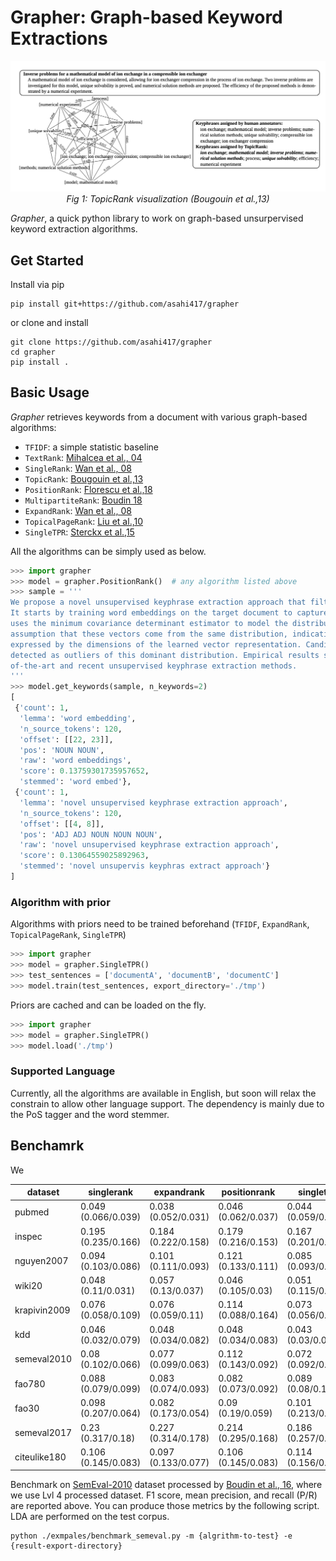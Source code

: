 # Grapher: Graph-based Keyword Extractions

<p align="center">
  <img src="./asset/topic_rank_fig.png" width="800">
  <br><i>Fig 1: TopicRank visualization (Bougouin et al.,13) </i>
</p>


*Grapher*, a quick python library to work on graph-based unsurpervised keyword extraction algorithms.


## Get Started
Install via pip
```
pip install git+https://github.com/asahi417/grapher
```

or clone and install

```shell script
git clone https://github.com/asahi417/grapher
cd grapher
pip install .
```

## Basic Usage
*Grapher* retrieves keywords from a document with various graph-based algorithms:
- `TFIDF`: a simple statistic baseline
- `TextRank`: [Mihalcea et al., 04](https://web.eecs.umich.edu/~mihalcea/papers/mihalcea.emnlp04.pdf)
- `SingleRank`: [Wan et al., 08](https://aclanthology.info/pdf/C/C08/C08-1122.pdf)
- `TopicRank`: [Bougouin et al.,13](http://www.aclweb.org/anthology/I13-1062)
- `PositionRank`: [Florescu et al.,18](http://people.cs.ksu.edu/~ccaragea/papers/acl17.pdf)
- `MultipartiteRank`: [Boudin 18](https://arxiv.org/pdf/1803.08721.pdf)
- `ExpandRank`: [Wan et al., 08](https://www.aaai.org/Papers/AAAI/2008/AAAI08-136.pdf)
- `TopicalPageRank`: [Liu et al.,10](http://nlp.csai.tsinghua.edu.cn/~lzy/publications/emnlp2010.pdf)
- `SingleTPR`: [Sterckx et al.,15](https://core.ac.uk/download/pdf/55828317.pdf)

All the algorithms can be simply used as below.

```python
>>> import grapher
>>> model = grapher.PositionRank()  # any algorithm listed above
>>> sample = '''
We propose a novel unsupervised keyphrase extraction approach that filters candidate keywords using outlier detection.
It starts by training word embeddings on the target document to capture semantic regularities among the words. It then
uses the minimum covariance determinant estimator to model the distribution of non-keyphrase word vectors, under the
assumption that these vectors come from the same distribution, indicative of their irrelevance to the semantics
expressed by the dimensions of the learned vector representation. Candidate keyphrases only consist of words that are
detected as outliers of this dominant distribution. Empirical results show that our approach outperforms state
of-the-art and recent unsupervised keyphrase extraction methods.
'''
>>> model.get_keywords(sample, n_keywords=2)
[
 {'count': 1,
  'lemma': 'word embedding',
  'n_source_tokens': 120,
  'offset': [[22, 23]],
  'pos': 'NOUN NOUN',
  'raw': 'word embeddings',
  'score': 0.13759301735957652,
  'stemmed': 'word embed'},
 {'count': 1,
  'lemma': 'novel unsupervised keyphrase extraction approach',
  'n_source_tokens': 120,
  'offset': [[4, 8]],
  'pos': 'ADJ ADJ NOUN NOUN NOUN',
  'raw': 'novel unsupervised keyphrase extraction approach',
  'score': 0.13064559025892963,
  'stemmed': 'novel unsupervis keyphras extract approach'}
]
```

### Algorithm with prior
Algorithms with priors need to be trained beforehand (`TFIDF`, `ExpandRank`, `TopicalPageRank`, `SingleTPR`)
```python
>>> import grapher
>>> model = grapher.SingleTPR()
>>> test_sentences = ['documentA', 'documentB', 'documentC']
>>> model.train(test_sentences, export_directory='./tmp')
``` 

Priors are cached and can be loaded on the fly.

```python
>>> import grapher
>>> model = grapher.SingleTPR()
>>> model.load('./tmp')
```

### Supported Language
Currently, all the algorithms are available in English, but soon will relax the constrain to allow other language support.
The dependency is mainly due to the PoS tagger and the word stemmer.

## Benchamrk

We 

|dataset     |singlerank         |expandrank         |positionrank       |singletpr          |textrank           |lexrank            |lexspec            |topicrank          |tfidf              |
|------------|-------------------|-------------------|-------------------|-------------------|-------------------|-------------------|-------------------|-------------------|-------------------|
|pubmed      |0.049 (0.066/0.039)|0.038 (0.052/0.031)|0.046 (0.062/0.037)|0.044 (0.059/0.035)|0.051 (0.069/0.041)|0.039 (0.053/0.031)|0.033 (0.044/0.026)|0.032 (0.043/0.026)|0.028 (0.038/0.022)|
|inspec      |0.195 (0.235/0.166)|0.184 (0.222/0.158)|0.179 (0.216/0.153)|0.167 (0.201/0.142)|0.194 (0.233/0.165)|0.182 (0.219/0.155)|0.169 (0.204/0.144)|0.151 (0.182/0.129)|0.171 (0.206/0.146)|
|nguyen2007  |0.094 (0.103/0.086)|0.101 (0.111/0.093)|0.121 (0.133/0.111)|0.085 (0.093/0.078)|0.07 (0.078/0.065) |0.104 (0.114/0.095)|0.093 (0.102/0.085)|0.083 (0.091/0.076)|0.082 (0.09/0.075) |
|wiki20      |0.048 (0.11/0.031) |0.057 (0.13/0.037) |0.046 (0.105/0.03) |0.051 (0.115/0.032)|0.026 (0.06/0.017) |0.053 (0.12/0.034) |0.044 (0.1/0.028)  |0.051 (0.115/0.032)|0.051 (0.115/0.032)|
|krapivin2009|0.076 (0.058/0.109)|0.076 (0.059/0.11) |0.114 (0.088/0.164)|0.073 (0.056/0.105)|0.053 (0.041/0.077)|0.077 (0.059/0.11) |0.065 (0.05/0.094) |0.065 (0.05/0.093) |0.056 (0.043/0.081)|
|kdd         |0.046 (0.032/0.079)|0.048 (0.034/0.082)|0.048 (0.034/0.083)|0.043 (0.03/0.074) |0.044 (0.031/0.076)|0.048 (0.034/0.082)|0.045 (0.032/0.077)|0.033 (0.023/0.057)|0.047 (0.033/0.081)|
|semeval2010 |0.08 (0.102/0.066) |0.077 (0.099/0.063)|0.112 (0.143/0.092)|0.072 (0.092/0.059)|0.06 (0.077/0.049) |0.08 (0.103/0.066) |0.067 (0.086/0.055)|0.083 (0.106/0.068)|0.064 (0.082/0.053)|
|fao780      |0.088 (0.079/0.099)|0.083 (0.074/0.093)|0.082 (0.073/0.092)|0.089 (0.08/0.1)   |0.081 (0.072/0.091)|0.083 (0.074/0.093)|0.071 (0.064/0.08) |0.054 (0.049/0.061)|0.061 (0.055/0.069)|
|fao30       |0.098 (0.207/0.064)|0.082 (0.173/0.054)|0.09 (0.19/0.059)  |0.101 (0.213/0.066)|0.087 (0.183/0.057)|0.084 (0.177/0.055)|0.065 (0.137/0.042)|0.047 (0.1/0.031)  |0.057 (0.12/0.037) |
|semeval2017 |0.23 (0.317/0.18)  |0.227 (0.314/0.178)|0.214 (0.295/0.168)|0.186 (0.257/0.146)|0.228 (0.314/0.179)|0.224 (0.309/0.176)|0.222 (0.306/0.174)|0.173 (0.238/0.135)|0.225 (0.31/0.176) |
|citeulike180|0.106 (0.145/0.083)|0.097 (0.133/0.077)|0.106 (0.145/0.083)|0.114 (0.156/0.09) |0.102 (0.139/0.08) |0.096 (0.131/0.075)|0.078 (0.107/0.061)|0.058 (0.079/0.045)|0.066 (0.091/0.052)|


Benchmark on [SemEval-2010](https://www.aclweb.org/anthology/S10-1004.pdf) dataset processed by 
[Boudin et al., 16](https://www.aclweb.org/anthology/W16-3917.pdf), where we use Lvl 4 processed dataset.
F1 score, mean precision, and recall (P/R) are reported above.
You can produce those metrics by the following script. LDA are performed on the test corpus. 

```shell script
python ./exmpales/benchmark_semeval.py -m {algrithm-to-test} -e {result-export-directory}
```
